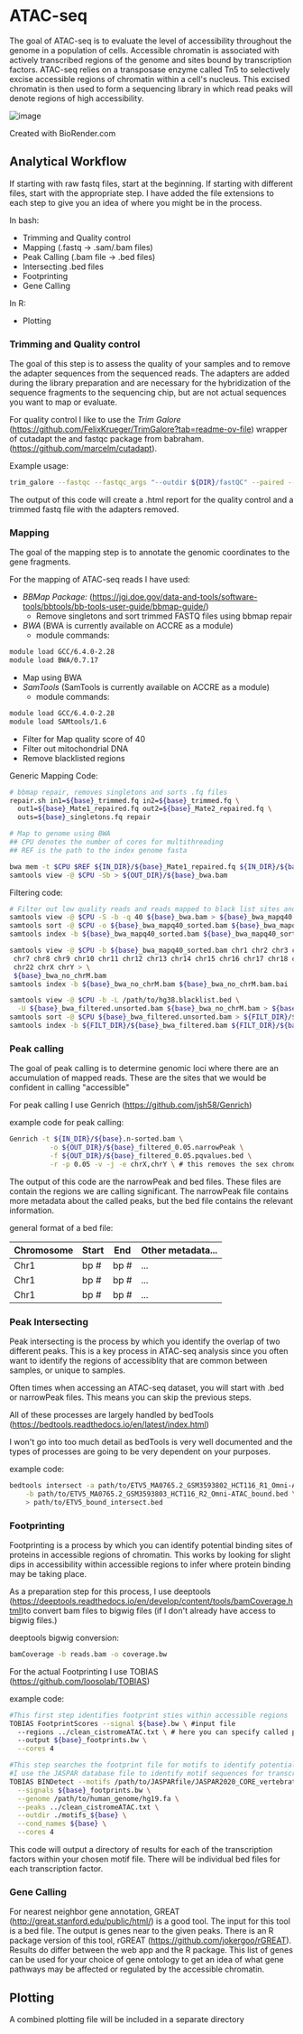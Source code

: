 # ATAC-seq

The goal of ATAC-seq is to evaluate the level of accessibility throughout the genome in a population of cells. Accessible chromatin is associated with actively transcribed regions of the genome and sites bound by transcription factors. ATAC-seq relies on a transposase enzyme called Tn5 to selectively excise accessible regions of chromatin within a cell's nucleus. This excised chromatin is then used to form a sequencing library in which read peaks will denote regions of high accessibility.

![image](../images/HowATACseq.png)

Created with BioRender.com

## Analytical Workflow
If starting with raw fastq files, start at the beginning. If starting with different files, start with the appropriate step. I have added the file extensions to each step to give you an idea of where you might be in the process.

In bash:
* Trimming and Quality control
* Mapping (.fastq &rarr; .sam/.bam files)
* Peak Calling (.bam file &rarr; .bed files)
* Intersecting .bed files
* Footprinting
* Gene Calling

In R:
* Plotting

### Trimming and Quality control

The goal of this step is to assess the quality of your samples and to remove the adapter sequences from the sequenced reads. The adapters are added during the library preparation and are necessary for the hybridization of the sequence fragments to the sequencing chip, but are not actual sequences you want to map or evaluate.

For quality control I like to use the *Trim Galore* (https://github.com/FelixKrueger/TrimGalore?tab=readme-ov-file) wrapper of cutadapt the and fastqc package from babraham. (https://github.com/marcelm/cutadapt).

Example usage:
``` bash
trim_galore --fastqc --fastqc_args "--outdir ${DIR}/fastQC" --paired --retain_unpaired --output_dir ${DIR}/trimmed_reads ${INPUT_R1} ${INPUT_R2}
```

The output of this code will create a .html report for the quality control and a trimmed fastq file with the adapters removed.

### Mapping
The goal of the mapping step is to annotate the genomic coordinates to the gene fragments.

For the mapping of ATAC-seq reads I have used:

- *BBMap Package:* (https://jgi.doe.gov/data-and-tools/software-tools/bbtools/bb-tools-user-guide/bbmap-guide/)
   - Remove singletons and sort trimmed FASTQ files using bbmap repair
- *BWA* (BWA is currently available on ACCRE as a module)
  - module commands:
``` bash
module load GCC/6.4.0-2.28
module load BWA/0.7.17
```
  - Map using BWA
- *SamTools* (SamTools is currently available on ACCRE as a module)
  - module commands:
``` bash
module load GCC/6.4.0-2.28
module load SAMtools/1.6
```
  - Filter for Map quality score of 40
  - Filter out mitochondrial DNA
  - Remove blacklisted regions

Generic Mapping Code:

``` bash
# bbmap repair, removes singletons and sorts .fq files
repair.sh in1=${base}_trimmed.fq in2=${base}_trimmed.fq \
  out1=${base}_Mate1_repaired.fq out2=${base}_Mate2_repaired.fq \
  outs=${base}_singletons.fq repair

# Map to genome using BWA
## CPU denotes the number of cores for multithreading
## REF is the path to the index genome fasta

bwa mem -t $CPU $REF ${IN_DIR}/${base}_Mate1_repaired.fq ${IN_DIR}/${base}_Mate2_repaired.fq| \
samtools view -@ $CPU -Sb > ${OUT_DIR}/${base}_bwa.bam
```

Filtering code:

``` bash
# Filter out low quality reads and reads mapped to black list sites and mitochondria
samtools view -@ $CPU -S -b -q 40 ${base}_bwa.bam > ${base}_bwa_mapq40.bam
samtools sort -@ $CPU -o ${base}_bwa_mapq40_sorted.bam ${base}_bwa_mapq40.bam
samtools index -b ${base}_bwa_mapq40_sorted.bam ${base}_bwa_mapq40_sorted.bam.bai

samtools view -@ $CPU -b ${base}_bwa_mapq40_sorted.bam chr1 chr2 chr3 chr4 chr5 chr6 \
 chr7 chr8 chr9 chr10 chr11 chr12 chr13 chr14 chr15 chr16 chr17 chr18 chr19 chr20 chr21 \
 chr22 chrX chrY > \
 ${base}_bwa_no_chrM.bam
samtools index -b ${base}_bwa_no_chrM.bam ${base}_bwa_no_chrM.bam.bai

samtools view -@ $CPU -b -L /path/to/hg38.blacklist.bed \
  -U ${base}_bwa_filtered.unsorted.bam ${base}_bwa_no_chrM.bam > ${base}_bwa_blacklisted.bam
samtools sort -@ $CPU ${base}_bwa_filtered.unsorted.bam > ${FILT_DIR}/${base}_bwa_filtered.bam
samtools index -b ${FILT_DIR}/${base}_bwa_filtered.bam ${FILT_DIR}/${base}.filtered.bam.bai
```

### Peak calling

The goal of peak calling is to determine genomic loci where there are an accumulation of mapped reads. These are the sites that we would be confident in calling "accessible"

For peak calling I use Genrich (https://github.com/jsh58/Genrich)

example code for peak calling:
``` bash
Genrich -t ${IN_DIR}/${base}.n-sorted.bam \
          -o ${OUT_DIR}/${base}_filtered_0.05.narrowPeak \
          -f ${OUT_DIR}/${base}_filtered_0.05.pqvalues.bed \
          -r -p 0.05 -v -j -e chrX,chrY \ # this removes the sex chromosomes, which you may want to do

```

The output of this code are the narrowPeak and bed files. These files are contain the regions we are calling significant. The narrowPeak file contains more metadata about the called peaks, but the bed file contains the relevant information.

general format of a bed file:

| Chromosome | Start | End  | Other metadata...
|----------|------------|------------| ------------|
| Chr1   | bp # | bp #|...|
| Chr1    | bp # | bp #|...|
| Chr1    | bp # | bp #|...|

### Peak Intersecting

Peak intersecting is the process by which you identify the overlap of two different peaks. This is a key process in ATAC-seq analysis since you often want to identify the regions of accessiblity that are common between samples, or unique to samples.

Often times when accessing an ATAC-seq dataset, you will start with .bed or narrowPeak files. This means you can skip the previous steps.

All of these processes are largely handled by bedTools (https://bedtools.readthedocs.io/en/latest/index.html)

I won't go into too much detail as bedTools is very well documented and the types of processes are going to be very dependent on your purposes.

example code:
``` bash
bedtools intersect -a path/to/ETV5_MA0765.2_GSM3593802_HCT116_R1_Omni-ATAC_bound.bed \
    -b path/to/ETV5_MA0765.2_GSM3593803_HCT116_R2_Omni-ATAC_bound.bed \
    > path/to/ETV5_bound_intersect.bed
```


### Footprinting

Footprinting is a process by which you can identify potential binding sites of proteins in accessible regions of chromatin. This works by looking for slight dips in accessibility within accessible regions to infer where protein binding may be taking place.

As a preparation step  for this process, I use deeptools (https://deeptools.readthedocs.io/en/develop/content/tools/bamCoverage.html)to convert bam files to bigwig files (if I don't already have access to bigwig files.)

deeptools bigwig conversion:
```bash
bamCoverage -b reads.bam -o coverage.bw
```
For the actual Footprinting I use TOBIAS (https://github.com/loosolab/TOBIAS)

example code:
``` bash
#This first step identifies footprint sties within accessible regions
TOBIAS FootprintScores --signal ${base}.bw \ #input file
  --regions ../clean_cistromeATAC.txt \ # here you can specify called peaks to limit the parameters of the footprint search
  --output ${base}_footprints.bw \
  --cores 4

#This step searches the footprint file for motifs to identify potential TF binding partners
#I use the JASPAR database file to identify motif sequences for transcription factors
TOBIAS BINDetect --motifs /path/to/JASPARfile/JASPAR2020_CORE_vertebrates_non-redundant_pfms_jaspar.txt \
  --signals ${base}_footprints.bw \
  --genome /path/to/human_genome/hg19.fa \
  --peaks ../clean_cistromeATAC.txt \
  --outdir ./motifs_${base} \
  --cond_names ${base} \
  --cores 4
```
This code will output a directory of results for each of the transcription factors within your chosen motif file. There will be individual bed files for each transcription factor.

### Gene Calling

For nearest neighbor gene annotation, GREAT (http://great.stanford.edu/public/html/) is a good tool. The input for this tool is a bed file. The output is genes near to the given peaks. There is an R package version of this tool, rGREAT (https://github.com/jokergoo/rGREAT). Results do differ between the web app and the R package. This list of genes can be used for your choice of gene ontology to get an idea of what gene pathways may be affected or regulated by the accessible chromatin.


## Plotting
A combined plotting file will be included in a separate directory
